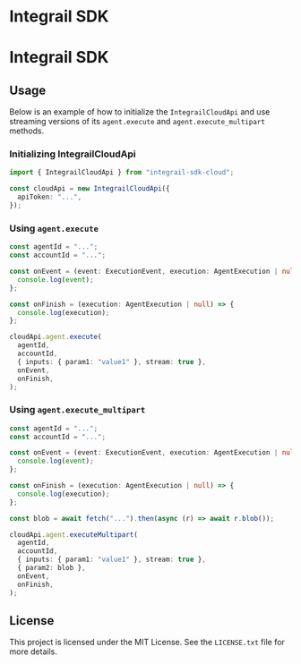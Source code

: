 # Integrail SDK

# Integrail SDK

## Usage

Below is an example of how to initialize the `IntegrailCloudApi` and use streaming versions of its `agent.execute` and `agent.execute_multipart` methods.

### Initializing IntegrailCloudApi

```typescript
import { IntegrailCloudApi } from "integrail-sdk-cloud";

const cloudApi = new IntegrailCloudApi({
  apiToken: "...",
});
```

### Using `agent.execute`

```typescript
const agentId = "...";
const accountId = "...";

const onEvent = (event: ExecutionEvent, execution: AgentExecution | null) => {
  console.log(event);
};

const onFinish = (execution: AgentExecution | null) => {
  console.log(execution);
};

cloudApi.agent.execute(
  agentId,
  accountId,
  { inputs: { param1: "value1" }, stream: true },
  onEvent,
  onFinish,
);
```

### Using `agent.execute_multipart`

```typescript
const agentId = "...";
const accountId = "...";

const onEvent = (event: ExecutionEvent, execution: AgentExecution | null) => {
  console.log(event);
};

const onFinish = (execution: AgentExecution | null) => {
  console.log(execution);
};

const blob = await fetch("...").then(async (r) => await r.blob());

cloudApi.agent.executeMultipart(
  agentId,
  accountId,
  { inputs: { param1: "value1" }, stream: true },
  { param2: blob },
  onEvent,
  onFinish,
);
```

## License

This project is licensed under the MIT License. See the `LICENSE.txt` file for more details.

